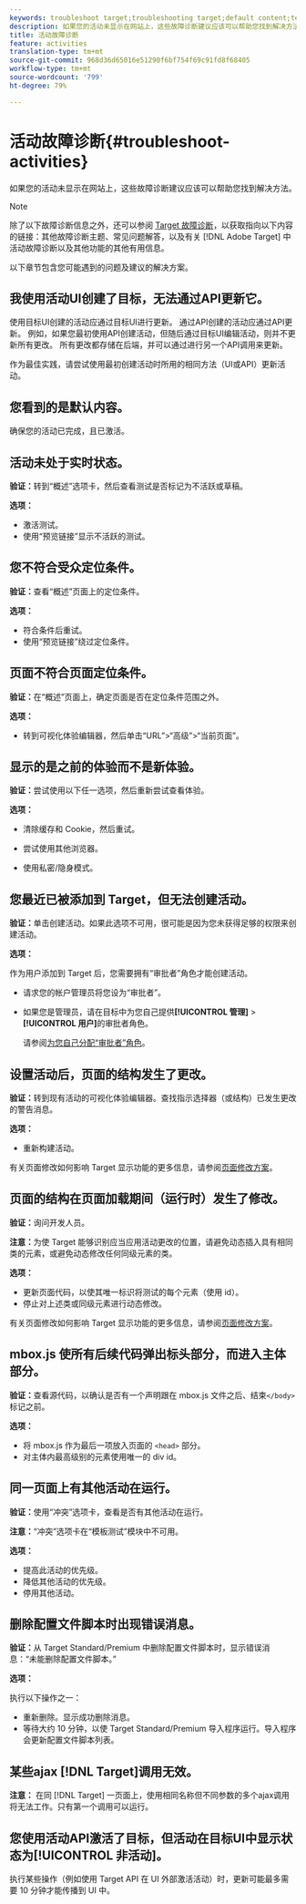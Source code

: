 ```yaml
---
keywords: troubleshoot target;troubleshooting target;default content;test not live;activity not live;targeting not working;previous experience displays;cannot create activities;can't create activities;create activities;page structure changed;page structure modified;error message;error delete profile script;ajax not working
description: 如果您的活动未显示在网站上，这些故障诊断建议应该可以帮助您找到解决方法。
title: 活动故障诊断
feature: activities
translation-type: tm+mt
source-git-commit: 968d36d65016e51290f6bf754f69c91fd8f68405
workflow-type: tm+mt
source-wordcount: '799'
ht-degree: 79%

---
```



# 活动故障诊断{#troubleshoot-activities}

如果您的活动未显示在网站上，这些故障诊断建议应该可以帮助您找到解决方法。

>[!NOTE]
>
>除了以下故障诊断信息之外，还可以参阅 [Target 故障诊断](/help/r-troubleshooting-target/troubleshooting-target.md#reference_A9DB82675D044BD8861F6752A4EE6839)，以获取指向以下内容的链接：其他故障诊断主题、常见问题解答，以及有关 [!DNL Adobe Target] 中活动故障诊断以及其他功能的其他有用信息。

以下章节包含您可能遇到的问题及建议的解决方案。

## 我使用活动UI创建了目标，无法通过API更新它。

使用目标UI创建的活动应通过目标UI进行更新。 通过API创建的活动应通过API更新。 例如，如果您最初使用API创建活动，但随后通过目标UI编辑活动，则并不更新所有更改。 所有更改都存储在后端，并可以通过进行另一个API调用来更新。

作为最佳实践，请尝试使用最初创建活动时所用的相同方法（UI或API）更新活动。

## 您看到的是默认内容。

确保您的活动已完成，且已激活。

## 活动未处于实时状态。

**验证：**&#x200B;转到“概述”选项卡，然后查看测试是否标记为不活跃或草稿。

**选项：**

* 激活测试。
* 使用“预览链接”显示不活跃的测试。

## 您不符合受众定位条件。

**验证：**&#x200B;查看“概述”页面上的定位条件。

**选项：**

* 符合条件后重试。
* 使用“预览链接”绕过定位条件。

## 页面不符合页面定位条件。

**验证：**&#x200B;在“概述”页面上，确定页面是否在定位条件范围之外。

**选项：**

* 转到可视化体验编辑器，然后单击“URL”>“高级”>“当前页面”。

## 显示的是之前的体验而不是新体验。

**验证：**&#x200B;尝试使用以下任一选项，然后重新尝试查看体验。

**选项：**

* 清除缓存和 Cookie，然后重试。

* 尝试使用其他浏览器。
* 使用私密/隐身模式。

## 您最近已被添加到 Target，但无法创建活动。

**验证：**&#x200B;单击创建活动。如果此选项不可用，很可能是因为您未获得足够的权限来创建活动。

**选项：**

作为用户添加到 Target 后，您需要拥有“审批者”角色才能创建活动。

* 请求您的帐户管理员将您设为“审批者”。
* 如果您是管理员，请在目标中为您自己提供&#x200B;**[!UICONTROL 管理]** > **[!UICONTROL 用户]**&#x200B;的审批者角色。

   请参阅[为您自己分配“审批者”角色](/help/administrating-target/start-target.md#task_15CAA437A71444E2932B333D5E66A3C7)。

## 设置活动后，页面的结构发生了更改。

**验证：**&#x200B;转到现有活动的可视化体验编辑器。查找指示选择器（或结构）已发生更改的警告消息。

**选项：**

* 重新构建活动。

有关页面修改如何影响 Target 显示功能的更多信息，请参阅[页面修改方案](/help/c-experiences/c-visual-experience-composer/r-troubleshoot-composer/vec-scenarios.md#concept_A458A95F65B4401588016683FB1694DB)。

## 页面的结构在页面加载期间（运行时）发生了修改。

**验证：**&#x200B;询问开发人员。

**注意：**&#x200B;为使 Target 能够识别应当应用活动更改的位置，请避免动态插入具有相同类的元素，或避免动态修改任何同级元素的类。

**选项：**

* 更新页面代码，以使其唯一标识将测试的每个元素（使用 id）。
* 停止对上述类或同级元素进行动态修改。

有关页面修改如何影响 Target 显示功能的更多信息，请参阅[页面修改方案](/help/c-experiences/c-visual-experience-composer/r-troubleshoot-composer/vec-scenarios.md#concept_A458A95F65B4401588016683FB1694DB)。

## mbox.js 使所有后续代码弹出标头部分，而进入主体部分。

**验证：**&#x200B;查看源代码，以确认是否有一个声明跟在 mbox.js 文件之后、结束`</body>`标记之前。

**选项：**

* 将 mbox.js 作为最后一项放入页面的 `<head>` 部分。
* 对主体内最高级别的元素使用唯一的 div id。

## 同一页面上有其他活动在运行。

**验证：**&#x200B;使用“冲突”选项卡，查看是否有其他活动在运行。

**注意：**“冲突”选项卡在“模板测试”模块中不可用。

**选项：**

* 提高此活动的优先级。
* 降低其他活动的优先级。
* 停用其他活动。

## 删除配置文件脚本时出现错误消息。

**验证：**&#x200B;从 Target Standard/Premium 中删除配置文件脚本时，显示错误消息：“未能删除配置文件脚本。”

**选项：**

执行以下操作之一：

* 重新删除。显示成功删除消息。
* 等待大约 10 分钟，以使 Target Standard/Premium 导入程序运行。导入程序会更新配置文件脚本列表。

## 某些ajax [!DNL Target]调用无效。

**注意：** 在同 [!DNL Target] 一页面上，使用相同名称但不同参数的多个ajax调用将无法工作。只有第一个调用可以运行。

## 您使用活动API激活了目标，但活动在目标UI中显示状态为[!UICONTROL 非活动]。

执行某些操作（例如使用 Target API 在 UI 外部激活活动）时，更新可能最多需要 10 分钟才能传播到 UI 中。